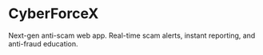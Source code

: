 # CyberForceX
Next-gen anti-scam web app. Real-time scam alerts, instant reporting, and anti-fraud education.
